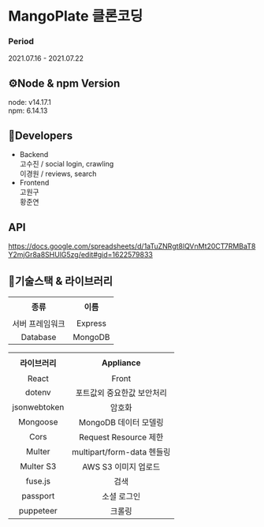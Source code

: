 # MangoPlate 클론코딩

### Period 
2021.07.16 - 2021.07.22

## ⚙Node & npm Version
node: v14.17.1  
npm: 6.14.13  

## 🤝Developers

- Backend   
  고수진 / social login, crawling  
  이경원 / reviews, search
- Frontend   
  고원구    
  황준연    

## API
https://docs.google.com/spreadsheets/d/1aTuZNRgt8lQVnMt20CT7RMBaT8Y2mjGr8a8SHUlG5zg/edit#gid=1622579833



## 🔨기술스택 & 라이브러리
<table width = "200" style="text-align:center;" >
  <tr>
    <th height = "40"> 종류</th>
    <th height = "40">이름</th>

  </tr>
  <tr>
    <td>서버 프레임워크</td>
    <td>Express</td>
  </tr>
  <tr>
    <td >Database</td>
    <td>MongoDB</td>
  </tr>
<table width = "200" style="text-align:center;" >
  <tr>
    <th height = "40">라이브러리</th>
    <th height = "40">Appliance</th>

  </tr>
  <tr>
    <td>React</td>
    <td>Front</td>
  </tr>
  <tr>
    <td >dotenv</td>
    <td>포트값외 중요한값 보안처리</td>
  </tr>
  <tr>
    <td >jsonwebtoken</td>
    <td>암호화</td>
  </tr>
  <tr>
    <td >Mongoose</td>
    <td>MongoDB 데이터 모델링</td>
  </tr>
  <tr>
    <td >Cors</td>
    <td>Request Resource 제한</td>
  </tr>
  <tr>
    <td >Multer</td>
    <td>multipart/form-data 헨들링</td>
  </tr>
  <tr>
    <td >Multer S3</td>
    <td>AWS S3 이미지 업로드</td>
  </tr>
   <tr>
    <td >fuse.js</td>
    <td>검색</td>
  </tr>
   <tr>
    <td>passport</td>
    <td> 소셜 로그인 </td>
  </tr>
   <tr>
    <td > puppeteer </td>
    <td> 크롤링 </td>
  </tr>
</table>
